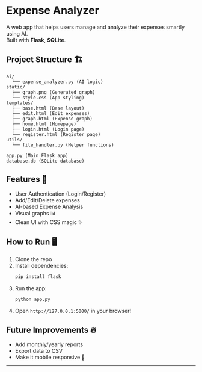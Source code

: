 # Expense Analyzer 

A web app that helps users manage and analyze their expenses smartly using AI.  
Built with **Flask**, **SQLite**.

## Project Structure 🏗️
```
ai/
  └── expense_analyzer.py (AI logic)
static/
  ├── graph.png (Generated graph)
  └── style.css (App styling)
templates/
  ├── base.html (Base layout)
  ├── edit.html (Edit expenses)
  ├── graph.html (Expense graph)
  ├── home.html (Homepage)
  ├── login.html (Login page)
  └── register.html (Register page)
utils/
  └── file_handler.py (Helper functions)

app.py (Main Flask app)
database.db (SQLite database)
```

## Features 🚀
- User Authentication (Login/Register)
- Add/Edit/Delete expenses
- AI-based Expense Analysis
- Visual graphs 📊
- Clean UI with CSS magic ✨

## How to Run 🖥️
1. Clone the repo  
2. Install dependencies:  
   ```bash
   pip install flask
   ```
3. Run the app:  
   ```bash
   python app.py
   ```
4. Open `http://127.0.0.1:5000/` in your browser!

## Future Improvements 🔥
- Add monthly/yearly reports
- Export data to CSV
- Make it mobile responsive 📱

---

